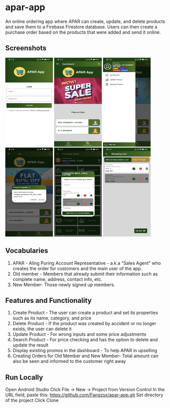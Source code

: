 # apar-app
An online ordering app where APAR can create, update, and delete products and save them to a Firebase Firestore database.
Users can then create a purchase order based on the products that were added and send it online. 

## Screenshots
<img src="https://github.com/Fangzsx/apar-app/blob/master/app/src/main/assets/Screenshot_20220507-183428_APAR.png?raw=true" width="150" height="280"> <img src="https://github.com/Fangzsx/apar-app/blob/master/app/src/main/assets/Screenshot_20220507-183436_APAR.png?raw=true?" width="150" height="280"> <img src="https://github.com/Fangzsx/apar-app/blob/master/app/src/main/assets/Screenshot_20220507-183440_APAR.png?raw=true" width="150" height="280"> <img src="https://github.com/Fangzsx/apar-app/blob/master/app/src/main/assets/Screenshot_20220507-183451_APAR.png?raw=true" width="150" height="280"> <img src="https://github.com/Fangzsx/apar-app/blob/master/app/src/main/assets/Screenshot_20220507-183543_APAR.png?raw=true" width="150" height="280"> <img src="https://github.com/Fangzsx/apar-app/blob/master/app/src/main/assets/Screenshot_20220507-183611_APAR.png?raw=true" width="150" height="280">


## Vocabularies
1. APAR - Aling Puring Account Representative - a.k.a "Sales Agent" who creates the order for customers and the main user of the app.
2. Old member - Members that already submit their information such as complete name, address, contact info, etc.
3. New Member- Those newly signed up members.

## Features and Functionality
1. Create Product - The user can create a product and set its properties such as its name, category, and price
2. Delete Product - If the product was created by accident or no longer exists, the user can delete it
3. Update Product - For wrong inputs and some price adjustments
4. Search Product - For price checking and has the option to delete and update the result
5. Display existing promos in the dashboard - To help APAR in upselling
6. Creating Orders for Old Member and New Member- Total amount can also be seen and informed to the customer right away

## Run Locally
Open Android Studio
Click File -> New -> Project from Version Control 
In the URL field, paste this: https://github.com/Fangzsx/apar-app.git
Set directory of the project
Click Clone
